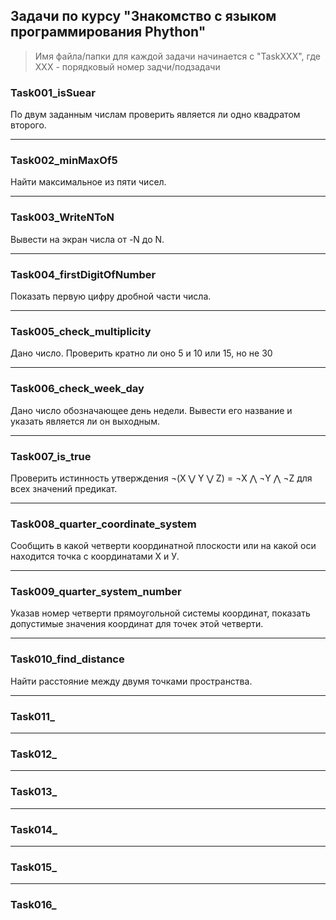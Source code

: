 ## **Задачи по курсу "Знакомство с языком программирования Phython"**

> Имя файла/папки для каждой задачи начинается с "TaskXXX", где ХХХ - порядковый номер задчи/подзадачи

### Task001_isSuear

По двум заданным числам проверить является ли одно квадратом второго.

---

### Task002_minMaxOf5

Найти максимальное из пяти чисел.

---

### Task003_WriteNToN

Вывести на экран числа от -N до N.

---

### Task004_firstDigitOfNumber

Показать первую цифру дробной части числа.

---

### Task005_check_multiplicity

Дано число. Проверить кратно ли оно 5 и 10 или 15, но не 30

---

### Task006_check_week_day

Дано число обозначающее день недели. Вывести его название и указать является ли он выходным.

---

### Task007_is_true

Проверить истинность утверждения ¬(X ⋁ Y ⋁ Z) = ¬X ⋀ ¬Y ⋀ ¬Z для всех значений предикат.

---

### Task008_quarter_coordinate_system

Сообщить в какой четверти координатной плоскости или на какой оси находится точка с координатами Х и У.

---

### Task009_quarter_system_number

Указав номер четверти прямоугольной системы координат, показать допустимые значения координат для точек этой четверти.

---

### Task010_find_distance

Найти расстояние между двумя точками пространства.

---

### Task011_

---

### Task012_


---

### Task013_

---

### Task014_

---

### Task015_

---

### Task016_


